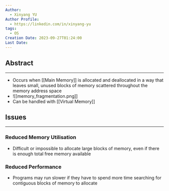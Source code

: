 ```yaml
---
Author:
  - Xinyang YU
Author Profile:
  - https://linkedin.com/in/xinyang-yu
tags:
  - OS
Creation Date: 2023-09-27T01:24:00
Last Date:
---
```

## Abstract
---
- Occurs when [[Main Memory]] is allocated and deallocated in a way that leaves small, unused blocks of memory scattered throughout the memory address space
- ![[memory_fragmentation.png]]
- Can be handled with [[Virtual Memory]]

## Issues
---
### Reduced Memory Utilisation
- Difficult or impossible to allocate large blocks of memory, even if there is enough total free memory available
### Reduced Performance
- Programs may run slower if they have to spend more time searching for contiguous blocks of memory to allocate
